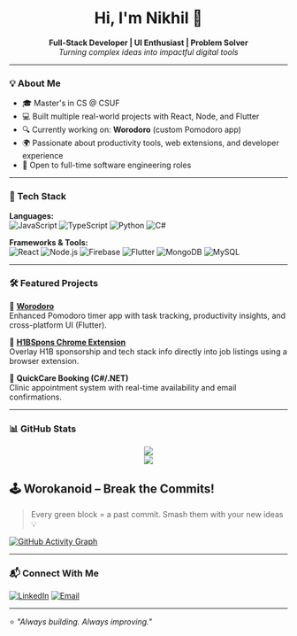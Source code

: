 <h1 align="center">Hi, I'm Nikhil 👋</h1>

<p align="center">
  <b>Full-Stack Developer | UI Enthusiast | Problem Solver</b><br/>
  <i>Turning complex ideas into impactful digital tools</i>
</p>

---

### 💡 About Me

- 🎓 Master's in CS @ CSUF  
- 💻 Built multiple real-world projects with React, Node, and Flutter  
- 🔍 Currently working on: **Worodoro** (custom Pomodoro app)  
- 🌍 Passionate about productivity tools, web extensions, and developer experience  
- 🚀 Open to full-time software engineering roles

---

### 🔧 Tech Stack

**Languages:**  
![JavaScript](https://img.shields.io/badge/-JavaScript-black?style=flat-square&logo=javascript)
![TypeScript](https://img.shields.io/badge/-TypeScript-black?style=flat-square&logo=typescript)
![Python](https://img.shields.io/badge/-Python-black?style=flat-square&logo=python)
![C#](https://img.shields.io/badge/-C%23-black?style=flat-square&logo=c-sharp)

**Frameworks & Tools:**  
![React](https://img.shields.io/badge/-React-black?style=flat-square&logo=react)
![Node.js](https://img.shields.io/badge/-Node.js-black?style=flat-square&logo=node.js)
![Firebase](https://img.shields.io/badge/-Firebase-black?style=flat-square&logo=firebase)
![Flutter](https://img.shields.io/badge/-Flutter-black?style=flat-square&logo=flutter)
![MongoDB](https://img.shields.io/badge/-MongoDB-black?style=flat-square&logo=mongodb)
![MySQL](https://img.shields.io/badge/-MySQL-black?style=flat-square&logo=mysql)

---

### 🛠️ Featured Projects

📌 **[Worodoro](https://github.com/chathrapathinikhil/Workodoro)**  
Enhanced Pomodoro timer app with task tracking, productivity insights, and cross-platform UI (Flutter).

📌 **[H1BSpons Chrome Extension](https://github.com/chathrapathinikhil/H1BSpons)**  
Overlay H1B sponsorship and tech stack info directly into job listings using a browser extension.

📌 **QuickCare Booking (C#/.NET)**  
Clinic appointment system with real-time availability and email confirmations.

---

### 📊 GitHub Stats

<p align="center">
  <img src="https://github-readme-stats.vercel.app/api?username=chathrapathinikhil&show_icons=true&theme=react&hide_border=true" />
  <br/>
  <img src="https://github-readme-streak-stats.herokuapp.com/?user=chathrapathinikhil&theme=react&hide_border=true" />
</p>

## 🕹️ Worokanoid – Break the Commits!

> Every green block = a past commit. Smash them with your new ideas 💡

[![GitHub Activity Graph](https://github-readme-activity-graph.vercel.app/graph?username=chathrapathinikhil&bg_color=000000&color=32de84&line=00ff00&point=00ff00&area=true&hide_border=true)](https://github.com/chathrapathinikhil)


---

### 📬 Connect With Me

[![LinkedIn](https://img.shields.io/badge/-LinkedIn-blue?style=flat-square&logo=linkedin)](https://linkedin.com/in/chathrapathinikhilk)
[![Email](https://img.shields.io/badge/-Email-black?style=flat-square&logo=gmail)](mailto:chathrapathinikhilk@gmail.com)

---

⭐ _"Always building. Always improving."_  
